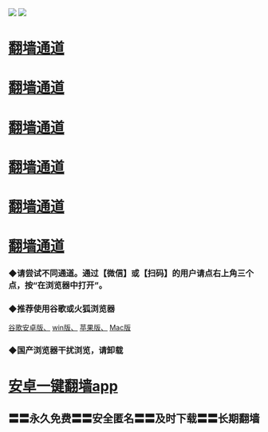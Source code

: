  <tr>
    <td align=center><img src="https://github.com/gyhhx/image-upload/blob/master/%E5%BE%AE%E4%BF%A1%E8%AF%B4%E6%98%8E.jpg" /></td>
 </tr> 
<tr>
  <td align=center><img src="https://github.com/gyhhx/image-upload/blob/master/%E5%BE%AE%E4%BF%A1%E8%AF%B4%E6%98%8E4.jpg" /></td>  
</tr> 

# <a href="https://s3.eu-central-1.amazonaws.com/ogatef/oGate.htm?from=gygit2">翻墙通道</a>
# <a href="https://s3-us-west-1.amazonaws.com/ogaten/oGate.htm?from=gygit1">翻墙通道</a>
# <a href="https://s3.us-east-2.amazonaws.com/ogateh/oGate.htm?from=gygit3">翻墙通道</a>
# <a href="https://s3.eu-west-2.amazonaws.com/ogatel/oGate.htm?from=gygit4">翻墙通道</a>
# <a href="https://s3.eu-central-1.amazonaws.com/ogatef/oGate.htm?from=gygit5">翻墙通道</a>
# <a href="https://s3.ap-south-1.amazonaws.com/ogatem/oGate.htm?from=gygit6">翻墙通道</a>
### ◆请尝试不同通道。通过【微信】或【扫码】的用户请点右上角三个点，按“在浏览器中打开”。

### ◆推荐使用谷歌或火狐浏览器<br/>
<a href="https://chrome.cn.uptodown.com/android">谷歌安卓版、</a>
<a href="https://google-chrome.cn.uptodown.com/windows">win版、</a>
<a href="https://chrome.cn.uptodown.com/iphone">苹果版、</a>
<a href="https://google-chrome.cn.uptodown.com/mac">Mac版</a><br/>
### ◆国产浏览器干扰浏览，请卸载<br/>


# <a href="http://t.cn/R9CXthn">安卓一键翻墙app</a> 
## 〓〓永久免费〓〓安全匿名〓〓及时下载〓〓长期翻墙

